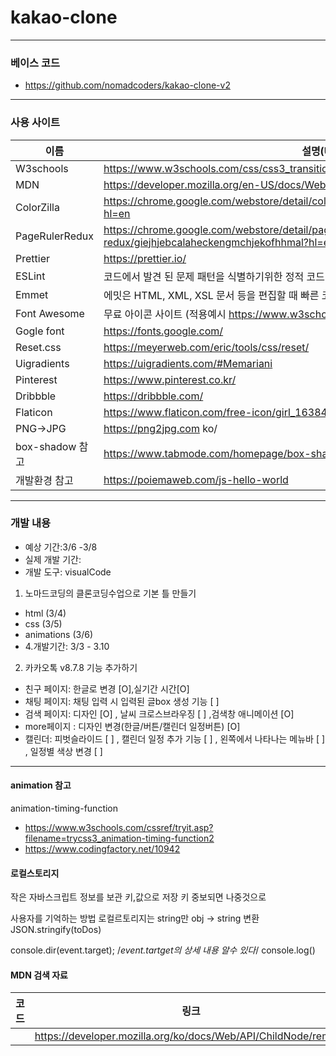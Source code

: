 # kakao-clone

---

### 베이스 코드

- https://github.com/nomadcoders/kakao-clone-v2

---

### 사용 사이트

| 이름            | 설명(URL)                                                                                         |
| --------------- | ------------------------------------------------------------------------------------------------- |
| W3schools       | https://www.w3schools.com/css/css3_transitions.asp                                                |
| MDN             | https://developer.mozilla.org/en-US/docs/Web/CSS/transform-function/translateY                    |
| ColorZilla      | https://chrome.google.com/webstore/detail/colorzilla/bhlhnicpbhignbdhedgjhgdocnmhomnp?hl=en       |
| PageRulerRedux  | https://chrome.google.com/webstore/detail/page-ruler-redux/giejhjebcalaheckengmchjekofhhmal?hl=en |
| Prettier        | https://prettier.io/                                                                              |
| ESLint          | 코드에서 발견 된 문제 패턴을 식별하기위한 정적 코드 분석 도구                                     |
| Emmet           | 에밋은 HTML, XML, XSL 문서 등을 편집할 때 빠른 코딩을 위해 사용하는 플러그인이다.                 |
| Font Awesome    | 무료 아이콘 사이트 (적용예시 https://www.w3schools.com/icons/fontawesome5_intro.asp )             |
| Gogle font      | https://fonts.google.com/                                                                         |
| Reset.css       | https://meyerweb.com/eric/tools/css/reset/​                                                       |
| Uigradients     | https://uigradients.com/#Memariani                                                                |
| Pinterest       | https://www.pinterest.co.kr/                                                                      |
| Dribbble        | https://dribbble.com/                                                                             |
| Flaticon        | https://www.flaticon.com/free-icon/girl_163847?term=profile&page=1&position=57                    |
| PNG->JPG        | https://png2jpg.com ko/                                                                           |
| box-shadow 참고 | https://www.tabmode.com/homepage/box-shadow.html                                                  |
| 개발환경 참고   | https://poiemaweb.com/js-hello-world                                                              |

---

### 개발 내용

- 예상 기간:3/6 -3/8
- 실제 개발 기간:
- 개발 도구: visualCode

1. 노마드코딩의 클론코딩수업으로 기본 틀 만들기

- html (3/4)
- css (3/5)
- animations (3/6)
- 4.개발기간: 3/3 - 3.10

2. 카카오톡 v8.7.8 기능 추가하기

- 친구 페이지: 한글로 변경 [O],실기간 시간[O]
- 채팅 페이지: 채팅 입력 시 입력된 글box 생성 기능 [ ]
- 검색 페이지: 디자인 [O] , 날씨 크로스브라우징 [ ] ,검색창 애니메이션 [O]
- more페이지 : 디자인 변경(한글/버튼/캘린더 일정버튼) [O]
- 캘린더: 피벗슬라이드 [ ] , 캘린더 일정 추가 기능 [ ] , 왼쪽에서 나타나는 메뉴바 [ ] , 일정별 색상 변경 [ ]

---

#### animation 참고

animation-timing-function

- https://www.w3schools.com/cssref/tryit.asp?filename=trycss3_animation-timing-function2
- https://www.codingfactory.net/10942

#### 로컬스토리지

작은 자바스크립트 정보를 보관
키,값으로 저장
키 중보되면 나중것으로

사용자를 기억하는 방법
로컬르토리지는 string만
obj -> string 변환
JSON.stringify(toDos)

console.dir(event.target); /_event.tartget의 상세 내용 알수 있다_/
console.log()

#### MDN 검색 자료

| 코드                              | 링크                                                           |
| --------------------------------- | -------------------------------------------------------------- |
| | https://developer.mozilla.org/ko/docs/Web/API/ChildNode/remove |
